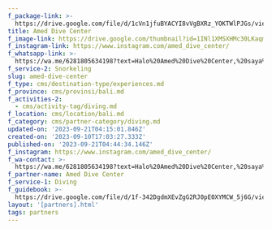```yaml
---
f_package-link: >-
  https://drive.google.com/file/d/1cVn1jfuBYACYI8vVgBXRz_YOKTWlPJGs/view?usp=drive_link
title: Amed Dive Center
f_image-link: https://drive.google.com/thumbnail?id=1INl1XMSXHMc30LKaqmUoSQPlngd-3PcI
f_instagram-link: https://www.instagram.com/amed_dive_center/
f_whatsapp-link: >-
  https://wa.me/6281805634198?text=Halo%20Amed%20Dive%20Center,%20saya%20dapat%20info%20dari%20@loocale.id%20dan%20punya%20pertanyaan
f_service-2: Snorkeling
slug: amed-dive-center
f_type: cms/destination-type/experiences.md
f_province: cms/provinsi/bali.md
f_activities-2:
  - cms/activity-tag/diving.md
f_location: cms/location/bali.md
f_category: cms/partner-category/diving.md
updated-on: '2023-09-21T04:15:01.846Z'
created-on: '2023-09-10T17:03:27.333Z'
published-on: '2023-09-21T04:44:34.146Z'
f_instagram: https://www.instagram.com/amed_dive_center/
f_wa-contact: >-
  https://wa.me/6281805634198?text=Halo%20Amed%20Dive%20Center,%20saya%20dapat%20info%20dari%20@loocale.id%20dan%20punya%20pertanyaan
f_partner-name: Amed Dive Center
f_service-1: Diving
f_guidebook: >-
  https://drive.google.com/file/d/1f-342DgdmXEvZgG2RJ0pE0XYMCW_5j6G/view?usp=drive_link
layout: '[partners].html'
tags: partners
---
```




